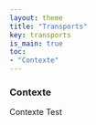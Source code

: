 ```yaml
---
layout: theme
title: "Transports"
key: transports
is_main: true
toc:
- "Contexte"
---
```


### Contexte
Contexte
Test
